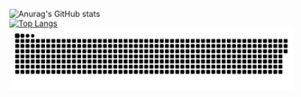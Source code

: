 ![Anurag's GitHub stats](https://github-readme-stats.vercel.app/api?username=xiao-ni-qiu&show_icons=true&theme=radical)<br>
[![Top Langs](https://github-readme-stats.vercel.app/api/top-langs/?username=xiao-ni-qiu&layout=compact)](https://github.com/anuraghazra/github-readme-stats)
<picture>
  <source media="(prefers-color-scheme: dark)" srcset="https://raw.githubusercontent.com/xiao-ni-qiu/xiao-ni-qiu/output/github-contribution-grid-snake-dark.svg">
  <source media="(prefers-color-scheme: light)" srcset="https://raw.githubusercontent.com/xiao-ni-qiu/xiao-ni-qiu/output/github-contribution-grid-snake.svg">
  <img alt="github contribution grid snake animation" src="https://raw.githubusercontent.com/xiao-ni-qiu/xiao-ni-qiu/output/github-contribution-grid-snake.svg">
</picture>
